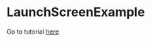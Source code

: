 # LaunchScreenExample

Go to tutorial [here](https://abdularis.com/2018/06/23/android_splash_screen.html)

